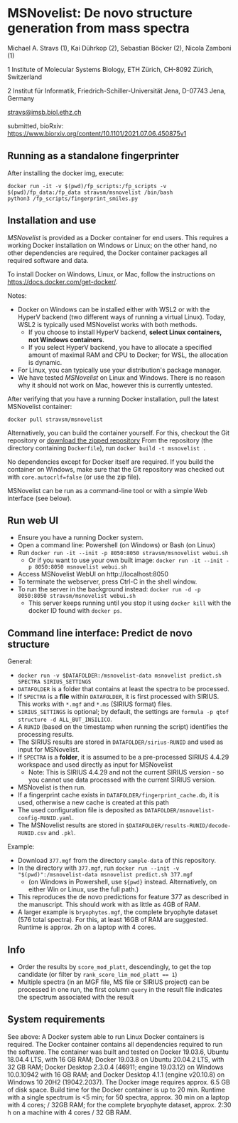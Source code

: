 # MSNovelist: De novo structure generation from mass spectra
Michael A. Stravs (1), Kai Dührkop (2), Sebastian Böcker (2), Nicola Zamboni (1)

1 Institute of Molecular Systems Biology, ETH Zürich, CH-8092 Zürich, Switzerland

2 Institut für Informatik, Friedrich-Schiller-Universität Jena, D-07743 Jena, Germany

stravs@imsb.biol.ethz.ch

submitted, bioRxiv: https://www.biorxiv.org/content/10.1101/2021.07.06.450875v1

## Running as a standalone fingerprinter

After installing the docker img, execute:   

```
docker run -it -v $(pwd)/fp_scripts:/fp_scripts -v $(pwd)/fp_data:/fp_data stravsm/msnovelist /bin/bash
python3 /fp_scripts/fingerprint_smiles.py
```

## Installation and use

*MSNovelist* is provided as a Docker container for end users. This requires a working Docker installation on Windows or Linux; on the other hand, no other dependencies
 are required, the Docker container packages all required software and data.
 
To install Docker on Windows, Linux, or Mac, follow the instructions on https://docs.docker.com/get-docker/. 

Notes:
* Docker on Windows can be installed either with WSL2 or with the HyperV backend (two different ways of running a virtual Linux). Today, WSL2 is typically used 
MSNovelist works with both methods. 
  * If you choose to install HyperV backend, **select Linux containers, not Windows containers**. 
  * If you select HyperV backend, you have to allocate a specified amount of maximal RAM and CPU to Docker; for WSL, the allocation is dynamic.
* For Linux, you can typically use your distribution's package manager.
* We have tested *MSNovelist* on Linux and Windows. There is no reason why it should not work on Mac, however this is currently untested.

After verifying that you have a running Docker installation, pull the latest MSNovelist container:

`docker pull stravsm/msnovelist` 

Alternatively, you can build the container yourself. For this, checkout the Git repository or 
[download the zipped repository](https://github.com/meowcat/MSNovelist/archive/refs/heads/master.zip)
From the repository (the directory containing `Dockerfile`), run `docker build -t msnovelist .`

 No dependencies except  for Docker itself are required. If you build the container on Windows, 
 make sure that the Git repository was checked out with `core.autocrlf=false` (or use the zip file).

MSNovelist can be run as a command-line tool or with a simple Web interface (see below).

## Run web UI

* Ensure you have a running Docker system.
* Open a command line: Powershell (on Windows) or Bash (on Linux)
* Run `docker run -it --init -p 8050:8050 stravsm/msnovelist webui.sh`
  * Or if you want to use your own built image:  `docker run -it --init -p 8050:8050 msnovelist webui.sh`
* Access MSNovelist WebUI on http://localhost:8050
* To terminate the webserver, press Ctrl-C in the shell window.
* To run the server in the background instead: `docker run -d -p 8050:8050 stravsm/msnovelist webui.sh`
  * This server keeps running until you stop it using `docker kill` with the docker ID found with `docker ps`.
  
## Command line interface: Predict de novo structure

General:

* `docker run -v $DATAFOLDER:/msnovelist-data msnovelist predict.sh SPECTRA SIRIUS_SETTINGS`
* `DATAFOLDER` is a folder that contains at least the spectra to be processed.
* If `SPECTRA` is a **file** within `DATAFOLDER`, it is first processed with SIRIUS. This works with `*.mgf` and `*.ms` (SIRIUS format) files.
* `SIRIUS_SETTINGS` is optional; by default, the settings are `formula -p qtof structure -d ALL_BUT_INSILICO`.
* A `RUNID` (based on the timestamp when running the script) identifies the processing results.
* The SIRIUS results are stored in `DATAFOLDER/sirius-RUNID` and used as input for MSNovelist.
* If `SPECTRA` is a **folder**, it is assumed to be a pre-processed SIRIUS 4.4.29 workspace and used directly as input for MSNovelist
  * Note: This is SIRIUS 4.4.29 and not the current SIRIUS version - so you cannot use data processed with the current SIRIUS version.
* MSNovelist is then run. 
* If a fingerprint cache exists in `DATAFOLDER/fingerprint_cache.db`, it is used, otherwise a new cache is created at this path
* The used configuration file is deposited as `DATAFOLDER/msnovelist-config-RUNID.yaml`.
* The MSNovelist results are stored in `$DATAFOLDER/results-RUNID/decode-RUNID.csv` and `.pkl`.


Example:
* Download `377.mgf` from the directory `sample-data` of this repository.
* In the directory with `377.mgf`, run `docker run --init -v "$(pwd)":/msnovelist-data msnovelist predict.sh 377.mgf` 
  * (on Windows in Powershell, use `${pwd}` instead. Alternatively, on either Win or Linux, use the full path.)
* This reproduces the de novo predictions for feature 377 as described in the manuscript. This should work with as little as 4GB of RAM.
* A larger example is `bryophytes.mgf`, the complete bryophyte dataset (576 total spectra). For this, at least 16GB of RAM are suggested. Runtime is approx. 2h on a laptop with 4 cores.

## Info

* Order the results by `score_mod_platt`, descendingly, to get the top candidate (or filter by `rank_score_lim_mod_platt == 1`)
* Multiple spectra (in an MGF file, MS file or SIRIUS project) can be processed in one run, the first column `query` in the result file indicates the spectrum associated with the result

## System requirements

See above: A Docker system able to run Linux Docker containers is required. The Docker container contains all dependencies required to run the software. 
The container was built and tested on Docker 19.03.6, Ubuntu 18.04.4 LTS, with 16 GB RAM; Docker 19.03.8 on Ubuntu 20.04.2 LTS, with 32 GB RAM; 
 Docker Desktop 2.3.0.4 (46911; engine 19.03.12) on Windows 10.0.10942 with 16 GB RAM; and Docker Desktop 4.1.1 (engine v20.10.8) on Windows 10 20H2 (19042.2037).
  The Docker image requires approx. 6.5 GB of disk space.  Build time for the Docker container is up to 20 min. Runtime with a single spectrum is <5 min; 
  for 50 spectra, approx. 30 min on a laptop with 4 cores; / 32GB RAM; for the complete bryophyte dataset, approx. 2:30 h on a machine with 4 cores / 32 GB RAM.



 
